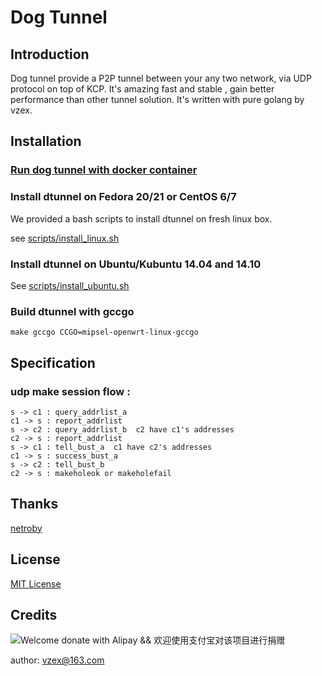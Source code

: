 # Dog Tunnel

## Introduction

Dog tunnel provide a P2P tunnel between your any two network, via UDP protocol on top of KCP.
It's amazing fast and stable , gain better performance than other tunnel solution.
It's written with pure golang by vzex.

## Installation

### [Run dog tunnel with docker container](doc/docker.md)



### Install dtunnel on Fedora 20/21 or CentOS 6/7

We provided a bash scripts to install dtunnel on fresh linux box.

see [scripts/install_linux.sh](scripts/install_linux.sh)

### Install dtunnel on Ubuntu/Kubuntu 14.04 and 14.10

See [scripts/install_ubuntu.sh](scripts/install_ubuntu.sh)

### Build dtunnel with gccgo
    make gccgo CCGO=mipsel-openwrt-linux-gccgo

## Specification


### udp make session flow :

```
s -> c1 : query_addrlist_a
c1 -> s : report_addrlist
s -> c2 : query_addrlist_b  c2 have c1's addresses
c2 -> s : report_addrlist
s -> c1 : tell_bust_a  c1 have c2's addresses
c1 -> s : success_bust_a
s -> c2 : tell_bust_b
c2 -> s : makeholeok or makeholefail
```
## Thanks

[netroby](https://github.com/netroby)

## License

[MIT License](LICENSE)

## Credits
![Welcome donate with Alipay && 欢迎使用支付宝对该项目进行捐赠](https://raw.githubusercontent.com/vzex/dog-tunnel/udpVersion/dog-tunnel.png)

author: vzex@163.com

